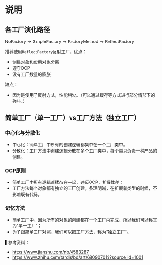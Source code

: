 ﻿# 说明
## 各工厂演化路径
NoFactory -> SimpleFactory -> FactoryMethod -> ReflectFactory

推荐使用`ReflectFactory`反射工厂，优点：
* 创建对象和使用对象分离
* 遵守OCP
* 没有工厂数量的膨胀

缺点：
* 因为是使用了反射方式，性能稍欠。（可以通过缓存等方式进行部分情形下的弥补。）

## 简单工厂（单一工厂）vs工厂方法（独立工厂）
### 中心化与分散化
- 中心化：简单工厂中所有的创建逻辑都集中在一个工厂类中。
- 分散化：工厂方法中创建逻辑分散在多个工厂类中，每个类只负责一种产品的创建。
### OCP原则
- 简单工厂中所有逻辑都糅杂在一起，违反OCP，扩展性差；
- 工厂方法每个对象都有独立的工厂创建，条理明晰，在扩展新类型的时候，不影响既有代码。
### 记忆方法
- 简单工厂中，因为所有的对象的创建都在一个工厂内完成，所以我们可以称其为"单一工厂"；
- 为了跟简单工厂对照，我们可以把工厂方法，称为"独立工厂"。


▌参考资料：
* https://www.jianshu.com/nb/4583287
* https://www.zhihu.com/tardis/bd/art/680907019?source_id=1001
